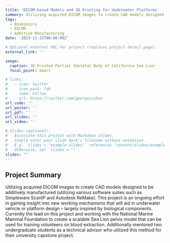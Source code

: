 ```yaml
---
title: 'DICOM-based Models and 3D Printing for Underwater Platforms'
summary: Utilizing acquired DICOM images to create CAD models designed for additive manufacturing (employing various software suites such as Simpleware ScanIP and Autodesk Fusion 360). This project is an ongoing effort in gaining insight into new working mechanisms that will aid in underwater vehicle or platform design – largely inspired by biological components. Currently the lead on this project to create a scalable Sea Lion pelvis model that can be used for training volunteers on blood extraction. Additionally mentored two undergraduate students as a technical advisor who utilized this method for their university capstone project.
tags:
  - Biomimicry
  - DICOM
  - Additive Manufacturing
date: '2023-11-25T00:00:00Z'

# Optional external URL for project (replaces project detail page).
external_link: ''

image:
  caption: 3D Printed Partial Skeletal Body of California Sea Lion
  focal_point: Smart

# links:
#   - icon: twitter
#     icon_pack: fab
#     name: Follow
#     url: https://twitter.com/georgecushen
url_code: ''
url_poster: ''
url_pdf: ''
url_slides: ''
url_video: ''

# Slides (optional).
#   Associate this project with Markdown slides.
#   Simply enter your slide deck's filename without extension.
#   E.g. `slides = "example-slides"` references `content/slides/example-slides.md`.
#   Otherwise, set `slides = ""`.
slides: ""
---
```


## Project Summary

Utilizing acquired DICOM images to create CAD models designed to be additively manufactured (utilizing various software suites such as Simpleware ScanIP and Autodesk ReMake). This project is an ongoing effort in gaining insight into new working mechanisms that will aid in underwater vehicle or platform design – largely inspired by biological components. Currently the lead on this project and working with the National Marine Mammal Foundation to create a scalable Sea Lion pelvis model that can be used for training volunteers on blood extraction. Additionally mentored two undergraduate students as a technical advisor who utilized this method for their university capstone project.
